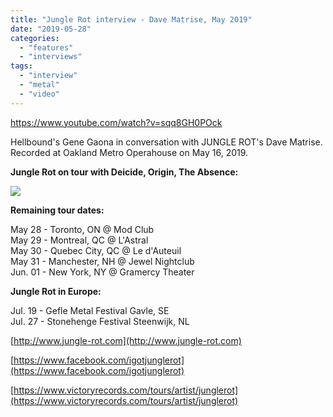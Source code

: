 ```yaml
---
title: "Jungle Rot interview - Dave Matrise, May 2019"
date: "2019-05-28"
categories: 
  - "features"
  - "interviews"
tags: 
  - "interview"
  - "metal"
  - "video"
---
```


https://www.youtube.com/watch?v=sqq8GH0POck

Hellbound's Gene Gaona in conversation with JUNGLE ROT's Dave Matrise. Recorded at Oakland Metro Operahouse on May 16, 2019.

**Jungle Rot on tour with Deicide, Origin, The Absence:**

![](https://www.hellbound.ca/wp-content/uploads/2019/05/Deicide_Tour-768x994.jpg)

**Remaining tour dates:**

May 28 - Toronto, ON @ Mod Club  
May 29 - Montreal, QC @ L'Astral  
May 30 - Quebec City, QC @ Le d'Auteuil  
May 31 - Manchester, NH @ Jewel Nightclub  
Jun. 01 - New York, NY @ Gramercy Theater

**Jungle Rot in Europe:**

Jul. 19 - Gefle Metal Festival Gavle, SE  
Jul. 27 - Stonehenge Festival Steenwijk, NL

[http://www.jungle-rot.com](http://www.jungle-rot.com)

[https://www.facebook.com/igotjunglerot](https://www.facebook.com/igotjunglerot)

[https://www.victoryrecords.com/tours/artist/junglerot](https://www.victoryrecords.com/tours/artist/junglerot)
